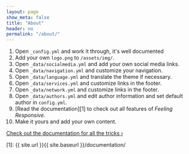 ```yaml
---
layout: page
show_meta: false
title: "About"
header: no
permalink: "/about/"
---
```

1. Open `_config.yml` and work it through, it's well documented
1. Add your own `logo.png` to `/assets/img/`.
1. Open `_data/socialmedia.yml` and add your own social media links.
1. Open `_data/navigation.yml` and customize your navigation.
1. Open `_data/language.yml` and translate the theme if necessary.
1. Open `_data/services.yml` and customize links in the footer.
1. Open `_data/network.yml` and customize links in the footer.
1. Open `_data/authors.yml` and edit author information and set default author in `config.yml`.
1. [Read the documentation][1] to check out all features of *Feeling Responsive*.
1. Make it yours and add your own content.

<a class="radius button small" href="{{ site.url }}{{ site.baseurl }}/documentation/">Check out the documentation for all the tricks ›</a>


 [1]: {{ site.url }}{{ site.baseurl }}/documentation/
